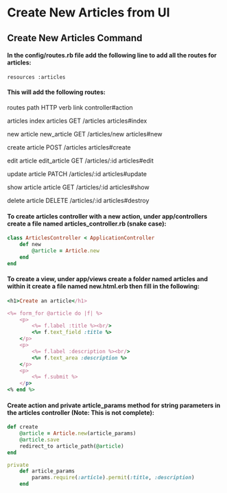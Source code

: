 # Create New Articles from UI

## Create New Articles Command

#### In the config/routes.rb file add the following line to add all the routes for articles:

`resources :articles`

#### This will add the following routes:

routes path HTTP verb link controller\#action

articles index articles GET /articles articles\#index

new article new\_article GET /articles/new articles\#new

create article POST /articles articles\#create

edit article edit\_article GET /articles/:id articles\#edit

update article PATCH /articles/:id articles\#update

show article article GET /articles/:id articles\#show

delete article DELETE /articles/:id articles\#destroy

#### To create articles controller with a new action, under app/controllers create a file named articles\_controller.rb \(snake case\):

```ruby
class ArticlesController < ApplicationController
    def new
        @article = Article.new
    end
end
```

#### To create a view, under app/views create a folder named articles and within it create a file named new.html.erb then fill in the following:

```ruby
<h1>Create an article</h1>

<%= form_for @article do |f| %>
    <p>
        <%= f.label :title %><br/>    
        <%= f.text_field :title %>
    </p>
    <p>
        <%= f.label :description %><br/>
        <%= f.text_area :description %>
    </p>
    <p>
        <%= f.submit %>
    </p>
<% end %>
```

#### Create action and private article\_params method for string parameters in the articles controller \(Note: This is not complete\):

```ruby
def create
    @article = Article.new(article_params)
    @article.save
    redirect_to article_path(@article)
end

private
    def article_params
        params.require(:article).permit(:title, :description)
    end
```

